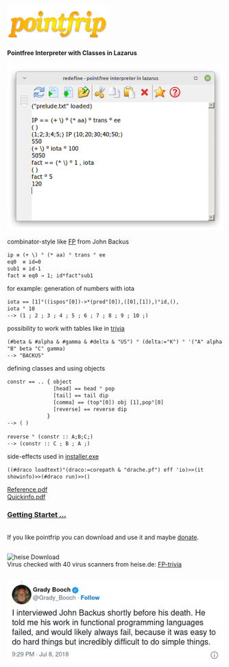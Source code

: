 ## ![pointfrip](https://raw.githubusercontent.com/metazip/pointfrip/main/pflogo.png)
**Pointfree Interpreter with Classes in Lazarus**
 
![screenshot](https://raw.githubusercontent.com/metazip/pointfrip/main/tahomapointfrip.png)
  
  
combinator-style like [FP](https://dl.acm.org/doi/pdf/10.1145/359576.359579) from John Backus

    ip ≡ (+ \) ° (* aa) ° trans ° ee
    eq0  ≡ id=0
    sub1 ≡ id-1
    fact ≡ eq0 → 1; id*fact°sub1

for example: generation of numbers with iota

    iota == [1]°((ispos°[0])->*(pred°[0]),([0],[1]),)°id,(),
    iota ° 10
    --> (1 ; 2 ; 3 ; 4 ; 5 ; 6 ; 7 ; 8 ; 9 ; 10 ;)

possibility to work with tables like in [trivia](https://esolangs.org/wiki/FP_trivia)

    (#beta & #alpha & #gamma & #delta & "US") ° (delta:="K") ° '("A" alpha "B" beta "C" gamma)
    --> "BACKUS"

defining classes and using objects

    constr == .. { object
                   [head] == head ° pop
                   [tail] == tail dip
                   [comma] == (top°[0]) obj [1],pop°[0]
                   [reverse] == reverse dip
                 }
    --> ( )
    
    reverse ° (constr :: A;B;C;)
    --> (constr :: C ; B ; A ;)

side-effects used in [installer.exe](https://github.com/metazip/pointfrip/tree/main/installer)

    ((#draco loadtext)°(draco:=corepath & "drache.pf") eff 'io)>>(it showinfo)>>(#draco run)>>()

[Reference.pdf](https://github.com/metazip/pointfrip/blob/main/examples/documents/reference.pdf) \
[Quickinfo.pdf](https://github.com/metazip/pointfrip/blob/main/examples/documents/quickinfo.pdf)

### [Getting Startet ...](https://github.com/metazip/pointfrip/blob/main/Getting%20Started.md)

\
If you like pointfrip you can download and use it and maybe [donate](https://pf-system.github.io/Page3.html).


##
![heise Download](https://www.heise.de/software/icons/download_logo1.png)\
Virus checked with 40 virus scanners from heise.de: [FP-trivia](https://www.heise.de/download/product/fp-trivia)


##

![GradyFail](https://raw.githubusercontent.com/metazip/pointfrip/main/backus-fp/GradyFail.png)
